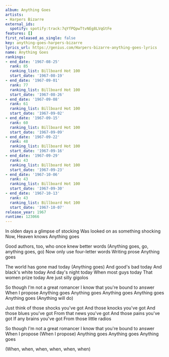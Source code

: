 ```yaml
---
album: Anything Goes
artists:
- Harpers Bizarre
external_ids:
  spotify: spotify:track:7qYfPQpwTtvNEg8LVqGtFe
features: []
first_released_as_single: false
key: anything-goes-harpers-bizarre
lyrics_url: https://genius.com/Harpers-bizarre-anything-goes-lyrics
name: Anything Goes
rankings:
- end_date: '1967-08-25'
  rank: 85
  ranking_list: Billboard Hot 100
  start_date: '1967-08-19'
- end_date: '1967-09-01'
  rank: 77
  ranking_list: Billboard Hot 100
  start_date: '1967-08-26'
- end_date: '1967-09-08'
  rank: 61
  ranking_list: Billboard Hot 100
  start_date: '1967-09-02'
- end_date: '1967-09-15'
  rank: 60
  ranking_list: Billboard Hot 100
  start_date: '1967-09-09'
- end_date: '1967-09-22'
  rank: 48
  ranking_list: Billboard Hot 100
  start_date: '1967-09-16'
- end_date: '1967-09-29'
  rank: 43
  ranking_list: Billboard Hot 100
  start_date: '1967-09-23'
- end_date: '1967-10-06'
  rank: 43
  ranking_list: Billboard Hot 100
  start_date: '1967-09-30'
- end_date: '1967-10-13'
  rank: 43
  ranking_list: Billboard Hot 100
  start_date: '1967-10-07'
release_year: 1967
runtime: 123066
---
```

In olden days a glimpse of stocking
Was looked on as something shocking
Now, Heaven knows
Anything goes

Good authors, too, who once knew better words (Anything goes, go, anything goes, go)
Now only use four-letter words
Writing prose
Anything goes

The world has gone mad today (Anything goes)
And good's bad today
And black's white today
And day's night today
When most guys today
That women prize today
Are just silly gigolos

So though I'm not a great romancer
I know that you're bound to answer
When I propose
Anything goes
Anything goes
Anything goes
Anything goes
Anything goes (Anything will do)

Just think of those shocks you've got
And those knocks you've got
And those blues you've got
From that news you've got
And those pains you've got
If any brains you've got
From those little radios

So though I'm not a great romancer
I know that you're bound to answer
When I propose (When I propose)
Anything goes
Anything goes
Anything goes

(When, when, when, when, when, when)
